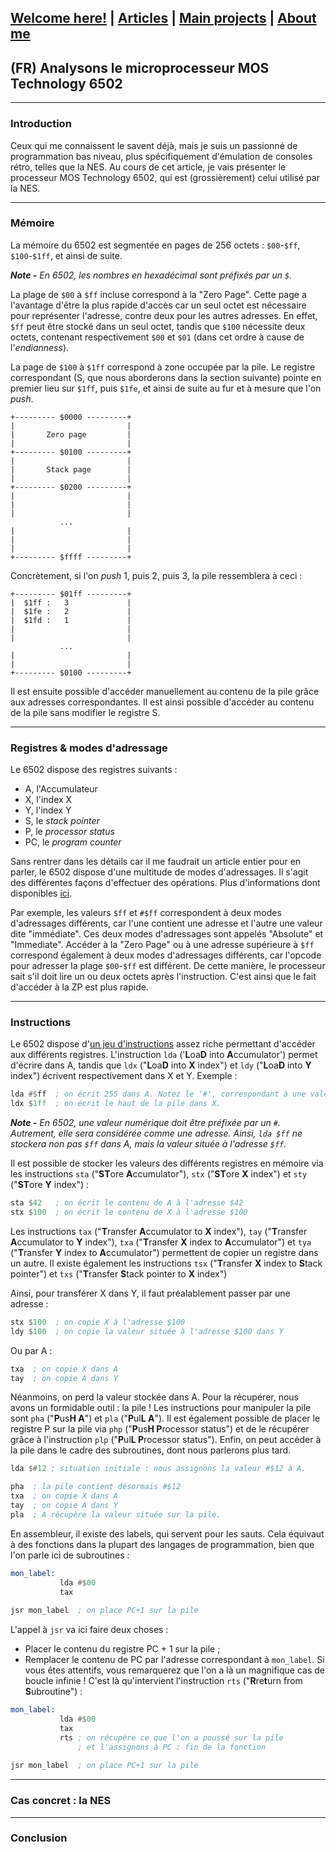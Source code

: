 ## [Welcome here!](https://vpenando.github.io) | [Articles](https://vpenando.github.io/articles.html) | [Main projects](https://vpenando.github.io/projects.html) | [About me](https://vpenando.github.io/about.html)

## (FR) Analysons le microprocesseur MOS Technology 6502

---

### Introduction
Ceux qui me connaissent le savent déjà, mais je suis un passionné de programmation bas niveau, plus spécifiquement d'émulation de consoles rétro, telles que la NES.
Au cours de cet article, je vais présenter le processeur MOS Technology 6502, qui est (grossièrement) celui utilisé par la NES.

---

### Mémoire
La mémoire du 6502 est segmentée en pages de 256 octets : `$00`-`$ff`, `$100`-`$1ff`, et ainsi de suite.

***Note -** En 6502, les nombres en hexadécimal sont préfixés par un `$`.*

La plage de `$00` à `$ff` incluse correspond à la "Zero Page". Cette page a l'avantage d'être la plus rapide d'accès car un seul octet est nécessaire pour représenter l'adresse, contre deux pour les autres adresses. En effet, `$ff` peut être stocké dans un seul octet, tandis que `$100` nécessite deux octets, contenant respectivement `$00` et `$01` (dans cet ordre à cause de l'*endianness*).

La page de `$100`  à `$1ff` correspond à zone occupée par la pile. Le registre correspondant (S, que nous aborderons dans la section suivante) pointe en premier lieu sur `$1ff`, puis `$1fe`, et ainsi de suite au fur et à mesure que l'on *push*.

```
+--------- $0000 ---------+
|                         |
|       Zero page         |
|                         |
+--------- $0100 ---------+
|                         |
|       Stack page        |
|                         |
+--------- $0200 ---------+
|                         |
|                         |
|                         |
           ...
|                         |
|                         |
|                         |
+--------- $ffff ---------+
```

Concrètement, si l'on *push* 1, puis 2, puis 3, la pile ressemblera à ceci :
```
+--------- $01ff ---------+
|  $1ff :   3             |
|  $1fe :   2             |
|  $1fd :   1             |
|                         |
|                         |
           ...
|                         |
|                         |
+--------- $0100 ---------+
```
Il est ensuite possible d'accéder manuellement au contenu de la pile grâce aux adresses correspondantes. Il est ainsi possible d'accéder au contenu de la pile sans modifier le registre S.

---

### Registres & modes d'adressage
Le 6502 dispose des registres suivants :
* A, l'Accumulateur
* X, l'index X
* Y, l'index Y
* S, le *stack pointer*
* P, le *processor status*
* PC, le *program counter*

Sans rentrer dans les détails car il me faudrait un article entier pour en parler, le 6502 dispose d'une multitude de modes d'adressages. Il s'agit des différentes façons d'effectuer des opérations. Plus d'informations dont disponibles [ici](https://en.wikibooks.org/wiki/6502_Assembly#Memory_Addressing_Modes).

Par exemple, les valeurs `$ff` et `#$ff` correspondent à deux modes d'adressages différents, car l'une contient une adresse et l'autre une valeur dite "immédiate". Ces deux modes d'adressages sont appelés "Absolute" et "Immediate".
Accéder à la "Zero Page" ou à une adresse supérieure à `$ff` correspond également à deux modes d'adressages différents, car l'opcode pour adresser la plage `$00`-`$ff` est différent. De cette manière, le processeur sait s'il doit lire un ou deux octets après l'instruction. C'est ainsi que le fait d'accéder à la ZP est plus rapide.

---

### Instructions
Le 6502 dispose d'[un jeu d'instructions](http://obelisk.me.uk/6502/reference.html#INC) assez riche permettant d'accéder aux différents registres. L'instruction `lda` ('**L**oa**D** into **A**ccumulator') permet d'écrire dans A, tandis que `ldx` ("**L**oa**D** into **X** index") et `ldy` ("**L**oa**D** into **Y** index") écrivent respectivement dans X et Y.
Exemple :
```asm
lda #$ff  ; on écrit 255 dans A. Notez le '#', correspondant à une valeur "immédiate".
ldx $1ff  ; on écrit le haut de la pile dans X.
```
***Note -** En 6502, une valeur numérique doit être préfixée par un `#`. Autrement, elle sera considérée comme une adresse. Ainsi, `lda $ff` ne stockera non pas `$ff` dans A, mais la valeur située à l'adresse `$ff`.*

Il est possible de stocker les valeurs des différents registres en mémoire via les instructions `sta` ("**ST**ore **A**ccumulator"), `stx` ("**ST**ore **X** index") et `sty` ("**ST**ore **Y** index") :
```asm
sta $42   ; on écrit le contenu de A à l'adresse $42
stx $100  ; on écrit le contenu de X à l'adresse $100
```
Les instructions `tax` ("**T**ransfer **A**ccumulator to **X** index"), `tay` ("**T**ransfer **A**ccumulator to **Y** index"), `txa` ("**T**ransfer **X** index to **A**ccumulator") et `tya` ("**T**ransfer **Y** index to **A**ccumulator") permettent de copier un registre dans un autre. Il existe également les instructions `tsx` ("**T**ransfer **X** index to **S**tack pointer") et `txs` ("**T**ransfer **S**tack pointer to **X** index")

Ainsi, pour transférer X dans Y, il faut préalablement passer par une adresse :
```asm
stx $100  ; on copie X à l'adresse $100
ldy $100  ; on copie la valeur située à l'adresse $100 dans Y
```
Ou par A :
```asm
txa  ; on copie X dans A
tay  ; on copie A dans Y
```
Néanmoins, on perd la valeur stockée dans A. Pour la récupérer, nous avons un formidable outil : la pile ! Les instructions pour manipuler la pile sont `pha` ("**P**us**H A**") et `pla` ("**P**ul**L A**"). Il est également possible de placer le registre  P sur la pile via `php` ("**P**us**H P**rocessor status") et de le récupérer grâce à l'instruction `plp` ("**P**ul**L P**rocessor status"). Enfin, on peut accéder à la pile dans le cadre des subroutines, dont nous parlerons plus tard.
```asm
lda $#12 ; situation initiale : nous assignons la valeur #$12 à A.

pha  ; la pile contient désormais #$12
txa  ; on copie X dans A
tay  ; on copie A dans Y
pla  ; A récupère la valeur située sur la pile.
```
En assembleur, il existe des labels, qui servent pour les sauts. Cela équivaut à des fonctions dans la plupart des langages de programmation, bien que l'on parle ici de subroutines :
```asm
mon_label:
           lda #$00
           tax
           
jsr mon_label  ; on place PC+1 sur la pile
```
L'appel à `jsr` va ici faire deux choses :
* Placer le contenu du registre PC + 1 sur la pile ;
* Remplacer le contenu de PC par l'adresse correspondant à `mon_label`.
Si vous êtes attentifs, vous remarquerez que l'on a là un magnifique cas de boucle infinie ! C'est là qu'intervient l'instruction `rts` ("**R**re**t**urn from **S**ubroutine") :
```asm
mon_label:
           lda #$00
           tax
           rts ; on récupère ce que l'on a poussé sur la pile
               ; et l'assignons à PC : fin de la fonction
           
jsr mon_label  ; on place PC+1 sur la pile
```


---

### Cas concret : la NES

---

### Conclusion
